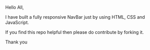 Hello All,

I have built a fully responsive NavBar just by using HTML, CSS and JavaScript.

If you find this repo helpful then please do contribute by forking it.

Thank you
